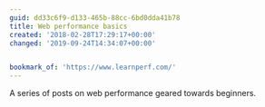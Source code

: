 ```yaml
---
guid: dd33c6f9-d133-465b-88cc-6bd0dda41b78
title: Web performance basics
created: '2018-02-28T17:29:17+00:00'
changed: '2019-09-24T14:34:07+00:00'


bookmark_of: 'https://www.learnperf.com/'
---
```



A series of posts on web performance geared towards beginners.
